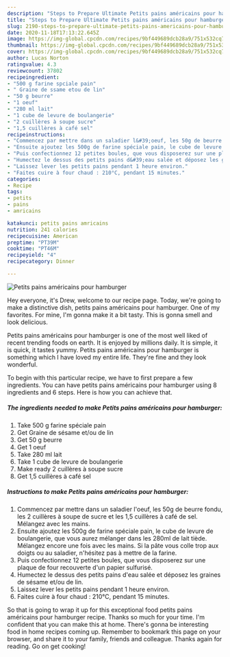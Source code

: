 ```yaml
---
description: "Steps to Prepare Ultimate Petits pains américains pour hamburger"
title: "Steps to Prepare Ultimate Petits pains américains pour hamburger"
slug: 2190-steps-to-prepare-ultimate-petits-pains-americains-pour-hamburger
date: 2020-11-18T17:13:22.645Z
image: https://img-global.cpcdn.com/recipes/9bf449689dcb28a9/751x532cq70/petits-pains-americains-pour-hamburger-photo-principale-de-la-recette.jpg
thumbnail: https://img-global.cpcdn.com/recipes/9bf449689dcb28a9/751x532cq70/petits-pains-americains-pour-hamburger-photo-principale-de-la-recette.jpg
cover: https://img-global.cpcdn.com/recipes/9bf449689dcb28a9/751x532cq70/petits-pains-americains-pour-hamburger-photo-principale-de-la-recette.jpg
author: Lucas Norton
ratingvalue: 4.3
reviewcount: 37802
recipeingredient:
- "500 g farine spciale pain"
- " Graine de ssame etou de lin"
- "50 g beurre"
- "1 oeuf"
- "280 ml lait"
- "1 cube de levure de boulangerie"
- "2 cuillères à soupe sucre"
- "1,5 cuillères à café sel"
recipeinstructions:
- "Commencez par mettre dans un saladier l&#39;oeuf, les 50g de beurre fondu, les 2 cuillères à soupe de sucre et les 1,5 cuillères à café de sel. Mélangez avec les mains."
- "Ensuite ajoutez les 500g de farine spéciale pain, le cube de levure de boulangerie, que vous aurez mélanger dans les 280ml de lait tiède. Mélangez encore une fois avec les mains. Si la pâte vous colle trop aux doigts ou au saladier, n&#39;hésitez pas à mettre de la farine."
- "Puis confectionnez 12 petites boules, que vous disposerez sur une plaque de four recouverte d&#39;un papier sulfurisé."
- "Humectez le dessus des petits pains d&#39;eau salée et déposez les graines de sésame et/ou de lin."
- "Laissez lever les petits pains pendant 1 heure environ."
- "Faites cuire à four chaud : 210°C, pendant 15 minutes."
categories:
- Recipe
tags:
- petits
- pains
- amricains

katakunci: petits pains amricains 
nutrition: 241 calories
recipecuisine: American
preptime: "PT39M"
cooktime: "PT46M"
recipeyield: "4"
recipecategory: Dinner

---
```



![Petits pains américains pour hamburger](https://img-global.cpcdn.com/recipes/9bf449689dcb28a9/751x532cq70/petits-pains-americains-pour-hamburger-photo-principale-de-la-recette.jpg)

Hey everyone, it's Drew, welcome to our recipe page. Today, we're going to make a distinctive dish, petits pains américains pour hamburger. One of my favorites. For mine, I'm gonna make it a bit tasty. This is gonna smell and look delicious.

Petits pains américains pour hamburger is one of the most well liked of recent trending foods on earth. It is enjoyed by millions daily. It is simple, it is quick, it tastes yummy. Petits pains américains pour hamburger is something which I have loved my entire life. They're fine and they look wonderful.




To begin with this particular recipe, we have to first prepare a few ingredients. You can have petits pains américains pour hamburger using 8 ingredients and 6 steps. Here is how you can achieve that.

<!--inarticleads1-->

##### The ingredients needed to make Petits pains américains pour hamburger:

1. Take 500 g farine spéciale pain
1. Get  Graine de sésame et/ou de lin
1. Get 50 g beurre
1. Get 1 oeuf
1. Take 280 ml lait
1. Take 1 cube de levure de boulangerie
1. Make ready 2 cuillères à soupe sucre
1. Get 1,5 cuillères à café sel




<!--inarticleads2-->

##### Instructions to make Petits pains américains pour hamburger:

1. Commencez par mettre dans un saladier l&#39;oeuf, les 50g de beurre fondu, les 2 cuillères à soupe de sucre et les 1,5 cuillères à café de sel. Mélangez avec les mains.
1. Ensuite ajoutez les 500g de farine spéciale pain, le cube de levure de boulangerie, que vous aurez mélanger dans les 280ml de lait tiède. Mélangez encore une fois avec les mains. Si la pâte vous colle trop aux doigts ou au saladier, n&#39;hésitez pas à mettre de la farine.
1. Puis confectionnez 12 petites boules, que vous disposerez sur une plaque de four recouverte d&#39;un papier sulfurisé.
1. Humectez le dessus des petits pains d&#39;eau salée et déposez les graines de sésame et/ou de lin.
1. Laissez lever les petits pains pendant 1 heure environ.
1. Faites cuire à four chaud : 210°C, pendant 15 minutes.




So that is going to wrap it up for this exceptional food petits pains américains pour hamburger recipe. Thanks so much for your time. I'm confident that you can make this at home. There's gonna be interesting food in home recipes coming up. Remember to bookmark this page on your browser, and share it to your family, friends and colleague. Thanks again for reading. Go on get cooking!
